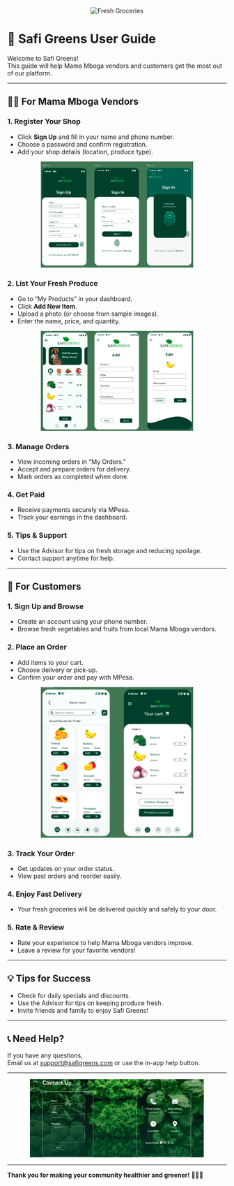 <p align="center">
  <img src="https://www.gainhealth.org/sites/default/files/2025-02/dsc07855.jpg" alt="Fresh Groceries" width="600"/>
</p>

# 📖 Safi Greens User Guide

Welcome to Safi Greens!  
This guide will help Mama Mboga vendors and customers get the most out of our platform.

---

## 🧑‍🌾 For Mama Mboga Vendors

### 1. Register Your Shop

- Click **Sign Up** and fill in your name and phone number.
- Choose a password and confirm registration.
- Add your shop details (location, produce type).
<p align="center">
  <img src="assets/oinn.png" alt="Vendor Add Product" width="350"/>
</p>

### 2. List Your Fresh Produce

- Go to “My Products” in your dashboard.
- Click **Add New Item**.
- Upload a photo (or choose from sample images).
- Enter the name, price, and quantity.

<p align="center">
  <img src="assets/vendor-pro.png" alt="Vendor Add Product" width="350"/>
</p>

### 3. Manage Orders

- View incoming orders in “My Orders.”
- Accept and prepare orders for delivery.
- Mark orders as completed when done.

### 4. Get Paid

- Receive payments securely via MPesa.
- Track your earnings in the dashboard.

### 5. Tips & Support

- Use the Advisor for tips on fresh storage and reducing spoilage.
- Contact support anytime for help.

---

## 🛒 For Customers

### 1. Sign Up and Browse

- Create an account using your phone number.
- Browse fresh vegetables and fruits from local Mama Mboga vendors.

### 2. Place an Order

- Add items to your cart.
- Choose delivery or pick-up.
- Confirm your order and pay with MPesa.

<p align="center">
  <img src="assets/custo-pro.png" alt="Customer Order Example" width="350"/>
</p>

### 3. Track Your Order

- Get updates on your order status.
- View past orders and reorder easily.

### 4. Enjoy Fast Delivery

- Your fresh groceries will be delivered quickly and safely to your door.

### 5. Rate & Review

- Rate your experience to help Mama Mboga vendors improve.
- Leave a review for your favorite vendors!

---

## 💡 Tips for Success

- Check for daily specials and discounts.
- Use the Advisor for tips on keeping produce fresh.
- Invite friends and family to enjoy Safi Greens!

---

## 📞 Need Help?

If you have any questions,  
Email us at [support@safigreens.com](mailto:support@safigreens.com) or use the in-app help button.

---

<p align="center">
  <img src="assets/homed.png" alt="Safi Greens Community" width="400"/>
</p>

---

**Thank you for making your community healthier and greener!** 🥬🍅🥕
